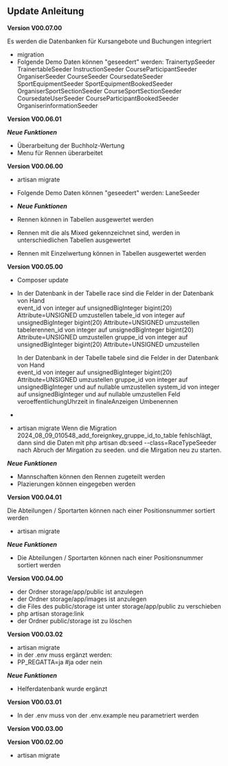 ## Update Anleitung
**Version V00.07.00**

Es werden die Datenbanken für Kursangebote und Buchungen integriert
- migration
- Folgende Demo Daten können "geseedert" werden:
   TrainertypSeeder
   TrainertableSeeder
   InstructionSeeder
   CourseParticipantSeeder
   OrganiserSeeder
   CourseSeeder
   CoursedateSeeder
   SportEquipmentSeeder
   SportEquipmentBookedSeeder
   OrganiserSportSectionSeeder
   CourseSportSectionSeeder
   CoursedateUserSeeder
   CourseParticipantBookedSeeder
   OrganiserinformationSeeder

**Version V00.06.01**

***Neue Funktionen***
- Überarbeitung der Buchholz-Wertung
- Menu für Rennen überarbeitet

**Version V00.06.00**

- artisan migrate
- Folgende Demo Daten können "geseedert" werden:
    LaneSeeder

- ***Neue Funktionen***
- Rennen können in Tabellen ausgewertet werden
- Rennen mit die als Mixed gekennzeichnet sind, werden in unterschiedlichen Tabellen ausgewertet
- Rennen mit Einzelwertung können in Tabellen ausgewertet werden

**Version V00.05.00**

- Composer update
- In der Datenbank in der Tabelle race sind die Felder in der Datenbank von Hand  
  event_id von integer auf unsignedBigInteger bigint(20) Attribute=UNSIGNED umzustellen
  tabele_id von integer auf unsignedBigInteger bigint(20) Attribute=UNSIGNED umzustellen
  tabelerennen_id von integer auf unsignedBigInteger bigint(20) Attribute=UNSIGNED umzustellen
  gruppe_id von integer auf unsignedBigInteger bigint(20) Attribute=UNSIGNED umzustellen
  
  In der Datenbank in der Tabelle tabele sind die Felder in der Datenbank von Hand  
  event_id von integer auf unsignedBigInteger bigint(20) Attribute=UNSIGNED umzustellen
  gruppe_id von integer auf unsignedBigInteger und auf nullable umzustellen
  system_id von integer auf unsignedBigInteger und auf nullable umzustellen
  Feld veroeffentlichungUhrzeit in finaleAnzeigen Umbenennen
- 
- artisan migrate
  Wenn die Migration 2024_08_09_010548_add_foreignkey_gruppe_id_to_table fehlschlägt, dann sind die Daten mit php artisan db:seed --class=RaceTypeSeeder nach Abruch der Mirgation zu seeden.
  und die Mirgation neu zu starten.


***Neue Funktionen***
- Mannschaften können den Rennen zugeteilt werden
- Plazierungen können eingegeben werden

**Version V00.04.01**

Die Abteilungen / Sportarten können nach einer Positionsnummer sortiert werden
- artisan migrate

***Neue Funktionen***
- Die Abteilungen / Sportarten können nach einer Positionsnummer sortiert werden
 
**Version V00.04.00**

- der Ordner storage/app/public ist anzulegen
- der Ordner storage/app/images ist anzulegen
- die Files des public/storage ist unter storage/app/public zu verschieben
- php artisan storage:link
- der Ordner public/storage ist zu löschen

**Version V00.03.02**

- artisan migrate
- in der .env muss ergänzt werden:
- PP_REGATTA=ja #ja oder nein

***Neue Funktionen***
- Helferdatenbank wurde ergänzt

**Version V00.03.01**

- In der .env muss von der .env.example neu parametriert werden

**Version V00.03.00**

**Version V00.02.00**

- artisan migrate
